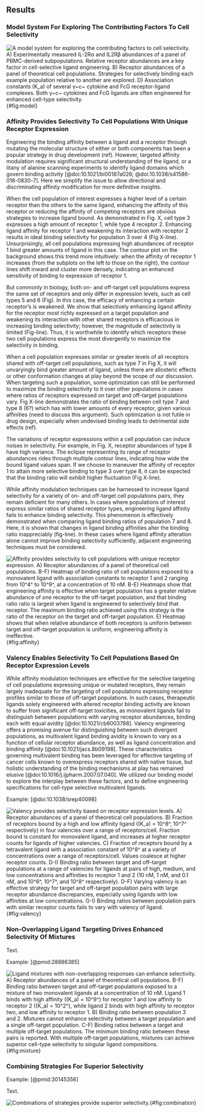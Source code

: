 ## Results

### Model System For Exploring The Contributing Factors To Cell Selectivity

![**A model system for exploring the contributing factors to cell selectivity.** A) Experimentally measured IL-2Rα and IL2Rβ abundances of a panel of PBMC-derived subpopulations. Relative receptor abundances are a key factor in cell-selective ligand engineering. B) Receptor abundances of a panel of theoretical cell populations. Strategies for selectively binding each example population relative to another are explored. D) Association constants ($K_a$) of several γ~c~ cytokine and FcG receptor-ligand complexes. Both γ~c~ cytokines and FcG ligands are often engineered for enhanced cell-type selectivity.](./output/figure1.svg){#fig:model}

### Affinity Provides Selectivity To Cell Populations With Unique Receptor Expression

Engineering the binding affinity between a ligand and a receptor through mutating the molecular structure of either or both components has been a popular strategy in drug development (ref).  However, targeted affinity modulation requires significant structural understanding of the ligand, or a litany of alanine scanning experiments to identify ligand domains which govern binding activity [@doi:10.1021/bi00187a026; @doi:10.1038/s41586-018-0830-7]. Here we simplify the issue to allow directional and discriminating affinity modification for more definitive insights.

When the cell population of interest expresses a higher level of a certain receptor than the others to the same ligand, enhancing the affinity of this receptor or reducing the affinity of competing receptors are obvious strategies to increase ligand bound. As demonstrated in Fig. X, cell type 3 expresses a high amount of receptor 1, while type 4 receptor 2. Enhancing ligand affinity for receptor 1 and weakening its interaction with receptor 2 results in ideal binding selectivity for population 3 over 4 (Fig X-line). Unsurprisingly, all cell populations expressing high abundances of receptor 1 bind greater amounts of ligand in this case. The contour plot on the background shows this trend more intuitively: when the affinity of receptor 1 increases (from the subplots on the left to those on the right), the contour lines shift inward and cluster more densely, indicating an enhanced sensitivity of binding to expression of receptor 1.

But commonly in biology, both on- and off-target cell populations express the same set of receptors and only differ in expression levels, such as cell types 5 and 6 (Fig). In this case, the efficacy of enhancing a certain receptor’s is weakened. We show that selectively enhancing ligand affinity for the receptor most richly expressed on a target population and weakening its interaction with other shared receptors is efficacious in increasing binding selectivity; however, the magnitude of selectivity is limited (Fig-line). Thus, it is worthwhile to identify which receptors these two cell populations express the most divergently to maximize the selectivity in binding.

When a cell population expresses similar or greater levels of all receptors shared with off-target cell populations, such as type 7 in Fig X, it will unvaryingly bind greater amount of ligand, unless there are allosteric effects or other conformation changes at play beyond the scope of our discussion. When targeting such a population, some optimization can still be performed to maximize the binding selectivity to it over other populations in cases where ratios of receptors expressed on target and off-target populations vary. Fig X-line demonstrates the ratio of binding between cell type 7 and type 8 (6?) which has with lower amounts of every receptor, given various affinities (need to discuss this argument). Such optimization is not futile in drug design, especially when undevised binding leads to detrimental side effects (ref). 

The variations of receptor expressions within a cell population can induce noises in selectivity. For example, in Fig. X, receptor abundances of type 8 have high variance. The eclipse representing its range of receptor abundances rides through multiple contour lines, indicating how wide the bound ligand values span. If we choose to maneuver the affinity of receptor 1 to attain more selective binding to type 3 over type 8, it can be expected that the binding ratio will exhibit higher fluctuation (Fig X-line).

While affinity modulation techniques can be harnessed to increase ligand selectivity for a variety of on- and off-target cell populations pairs, they remain deficient for many others. In cases where populations of interest express similar ratios of shared receptor types, engineering ligand affinity fails to enhance binding selectivity. This phenomenon is effectively demonstrated when comparing ligand binding ratios of population 7 and 8. Here, it is shown that changes in ligand binding affinities alter the binding ratio inappreciably (fig-line). In these cases where ligand affinity alteration alone cannot improve binding selectivity sufficiently, adjacent engineering techniques must be considered.

![**Affinity provides selectivity to cell populations with unique receptor expression.** A) Receptor abundances of a panel of theoretical cell populations. B-F) Heatmap of binding ratio of cell populations exposed to a monovalent ligand with association constants to receptor 1 and 2 ranging from 10^4^ to 10^9^, at a concentration of 10 nM. B-E) Heatmaps show that engineering affinity is effective when target population has a greater relative abundance of one receptor to the off-target population, and that binding ratio ratio is largest when ligand is engineered to selectively bind that receptor. The maximum binding ratio achieved using this strategy is the ratio of the receptor on the target and off-target population. E) Heatmap shows that when relative abundance of both receptors is uniform between target and off-target population is uniform, engineering affinity is ineffective.](./output/figure2.svg){#fig:affinity}

### Valency Enables Selectivity To Cell Populations Based On Receptor Expression Levels

While affinity modulation techniques are effective for the selective targeting of cell populations expressing unique or mutated receptors, they remain largely inadequate for the targeting of cell populations expressing receptor profiles similar to those of off-target populations. In such cases, therapeutic ligands solely engineered with altered receptor binding activity are known to suffer from significant off-target toxicities, as monovalent ligands fail to distinguish between populations with varying receptor abundances, binding each with equal avidity [@doi:10.1021/cb6003788]. Valency engineering offers a promising avenue for distinguishing between such divergent populations, as multivalent ligand binding avidity is known to vary as a function of cellular receptor abundance, as well as ligand concentration and binding affinity [@doi:10.1021/jacs.8b09198]. These characteristics governing multivalent binding has been leveraged for effective targeting of cancer cells known to overexpress receptors shared with native tissue, but holistic understanding of the binding mechanisms at play has remained elusive [@doi:10.1016/j.ijpharm.2007.07.040]. We utilized our binding model to explore the interplay between these factors, and to define engineering specifications for cell-type selective multivalent ligands.

Example: [@doi:10.1038/srep40098]

![**Valency provides selectivity based on receptor expression levels.** A) Receptor abundances of a panel of theoretical cell populations. B) Fraction of receptors bound by a high and low affinity ligand (($K_a$) = 10^8^, 10^7^ respectively) in four valencies over a range of receptors/cell. Fraction bound is constant for monovalent ligand, and increases at higher receptor counts for ligands of higher valencies. C) Fraction of receptors bound by a tetravalent ligand with a association constant of 10^8^ at a variety of concentrations over a range of receptors/cell. Values coalesce at higher receptor counts. D-I) Binding ratio between target and off-target populations at a range of valencies for ligands at pairs of high, medium, and low concentrations and affinities to receptor 1 and 2 (10 nM, 1 nM, and 0.1 nM, and 10^6^, 10^7^, and 10^8^ respectively). D-F) Varying valency is an effective strategy for target and off-target population pairs with large receptor abundance discrepancies, especially using ligands with low affinities at low concentrations. G-I) Binding ratios between population pairs with similar receptor counts fails to vary with valency of ligand.](./output/figure3.svg){#fig:valency}

### Non-Overlapping Ligand Targeting Drives Enhanced Selectivity Of Mixtures

Text.

Example: [@pmid:28886385]

![**Ligand mixtures with non-overlapping responses can enhance selectivity.** A) Receptor abundances of a panel of theoretical cell populations. B-F) Binding ratio between target and off-target populations exposed to a mixture of two monovalent ligands at a concentration of 10 nM. Ligand 1 binds with high affinity (($K_a$) = 10^9^) for receptor 1 and low affinity to receptor 2 (($K_a$) = 10^2^), while ligand 2 binds with high affinity to receptor two, and low affinity to receptor 1. B) Binding ratio between population 3 and 2. Mixtures cannot enhance selectivity between a target population and a single off-target population. C-F) Binding ratios between a target and multiple off-target populations. The minimum binding ratio between these pairs is reported. With multiple off-target populations, mixtures can achieve superior cell-type selectivity to singular ligand compositions.](./output/figure4.svg){#fig:mixture}

### Combining Strategies For Superior Selectivity

Example: [@pmid:30145356]

Text.

![**Combinations of strategies provide superior selectivity.**](./output/figure5.svg){#fig:combination}
